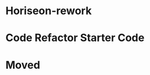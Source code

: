 # Horiseon-rework
# Code Refactor Starter Code
# Moved <title> up one line
# Added <header>
# Replaced the top & botton <div> with <section> to clean it up
# Added id="search-engine-optimization" to make the link work properly
# I spaced everything out to make it easer make sense of
# Reorganized css
